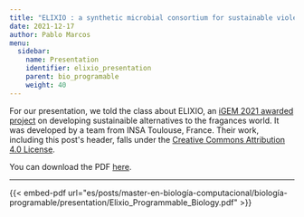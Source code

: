 ```yaml
---
title: "ELIXIO : a synthetic microbial consortium for sustainable violet fragrances"
date: 2021-12-17
author: Pablo Marcos
menu:
  sidebar:
    name: Presentation
    identifier: elixio_presentation
    parent: bio_programable
    weight: 40
---
```


For our presentation, we told the class about ELIXIO, an [iGEM 2021 awarded project](https://2021.igem.org/Team:Toulouse_INSA-UPS) on developing sustainaible alternatives to the fragances world. It was developed by a team from INSA Toulouse, France. Their work, including this post's header, falls under the [Creative Commons Attribution 4.0 License](https://creativecommons.org/licenses/by/4.0/).

You can download the PDF [here](./Elixio_Programmable_Biology.pdf).

---

{{< embed-pdf url="es/posts/master-en-biología-computacional/biología-programable/presentation/Elixio_Programmable_Biology.pdf" >}}

